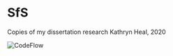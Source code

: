 # SfS

Copies of my dissertation research
Kathryn Heal, 2020

![CodeFlow](https://github.com/kathrynheal/SfS/blob/master/CodeFlow.jpg?raw=true)
